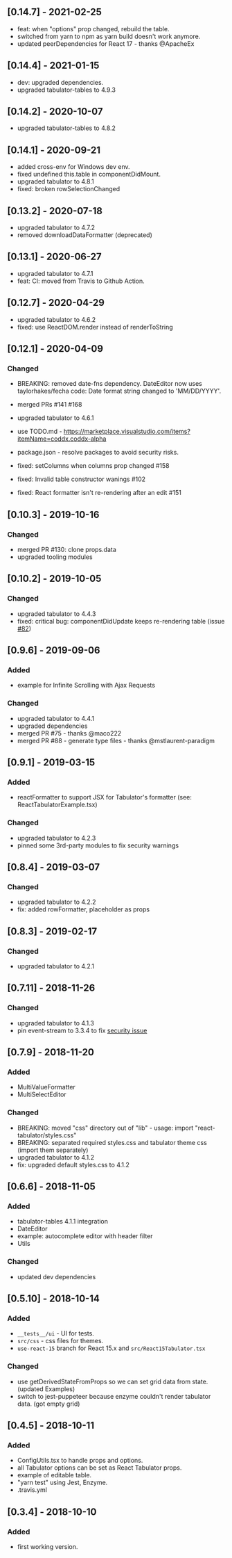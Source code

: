 ## [0.14.7] - 2021-02-25
- feat: when "options" prop changed, rebuild the table.
- switched from yarn to npm as yarn build doesn't work anymore.
- updated peerDependencies for React 17 - thanks @ApacheEx

## [0.14.4] - 2021-01-15
- dev: upgraded dependencies.
- upgraded tabulator-tables to 4.9.3

## [0.14.2] - 2020-10-07
- upgraded tabulator-tables to 4.8.2

## [0.14.1] - 2020-09-21
- added cross-env for Windows dev env.
- fixed undefined this.table in componentDidMount.
- upgraded tabulator to 4.8.1
- fixed: broken rowSelectionChanged

## [0.13.2] - 2020-07-18
- upgraded tabulator to 4.7.2
- removed downloadDataFormatter (deprecated)

## [0.13.1] - 2020-06-27
- upgraded tabulator to 4.7.1
- feat: CI: moved from Travis to Github Action.

## [0.12.7] - 2020-04-29
- upgraded tabulator to 4.6.2
- fixed: use ReactDOM.render instead of renderToString

## [0.12.1] - 2020-04-09

### Changed
- BREAKING: removed date-fns dependency. DateEditor now uses taylorhakes/fecha code: Date format string changed to 'MM/DD/YYYY'.

- merged PRs #141 #168
- upgraded tabulator to 4.6.1
- use TODO.md - https://marketplace.visualstudio.com/items?itemName=coddx.coddx-alpha
- package.json - resolve packages to avoid security risks.
- fixed: setColumns when columns prop changed #158
- fixed: Invalid table constructor wanings #102
- fixed: React formatter isn't re-rendering after an edit #151

## [0.10.3] - 2019-10-16

### Changed
- merged PR #130: clone props.data
- upgraded tooling modules

## [0.10.2] - 2019-10-05

### Changed
- upgraded tabulator to 4.4.3
- fixed: critical bug: componentDidUpdate keeps re-rendering table (issue [#82](https://github.com/ngduc/react-tabulator/issues/82))

## [0.9.6] - 2019-09-06

### Added
- example for Infinite Scrolling with Ajax Requests

### Changed
- upgraded tabulator to 4.4.1
- upgraded dependencies
- merged PR #75 - thanks @maco222
- merged PR #88 - generate type files - thanks @mstlaurent-paradigm

## [0.9.1] - 2019-03-15

### Added
- reactFormatter to support JSX for Tabulator's formatter (see: ReactTabulatorExample.tsx)

### Changed
- upgraded tabulator to 4.2.3
- pinned some 3rd-party modules to fix security warnings

## [0.8.4] - 2019-03-07

### Changed
- upgraded tabulator to 4.2.2
- fix: added rowFormatter, placeholder as props

## [0.8.3] - 2019-02-17

### Changed
- upgraded tabulator to 4.2.1

## [0.7.11] - 2018-11-26

### Changed
- upgraded tabulator to 4.1.3
- pin event-stream to 3.3.4 to fix [security issue](https://github.com/dominictarr/event-stream/issues/116)

## [0.7.9] - 2018-11-20

### Added
- MultiValueFormatter
- MultiSelectEditor
### Changed
- BREAKING: moved "css" directory out of "lib" - usage: import "react-tabulator/styles.css"
- BREAKING: separated required styles.css and tabulator theme css (import them separately)
- upgraded tabulator to 4.1.2
- fix: upgraded default styles.css to 4.1.2

## [0.6.6] - 2018-11-05

### Added
- tabulator-tables 4.1.1 integration
- DateEditor
- example: autocomplete editor with header filter
- Utils
### Changed
- updated dev dependencies

## [0.5.10] - 2018-10-14

### Added
- `__tests__/ui` - UI for tests.
- `src/css` - css files for themes.
- `use-react-15` branch for React 15.x and `src/React15Tabulator.tsx`
### Changed
- use getDerivedStateFromProps so we can set grid data from state. (updated Examples)
- switch to jest-puppeteer because enzyme couldn't render tabulator data. (got empty grid)

## [0.4.5] - 2018-10-11

### Added
- ConfigUtils.tsx to handle props and options.
- all Tabulator options can be set as React Tabulator props.
- example of editable table.
- "yarn test" using Jest, Enzyme.
- .travis.yml

## [0.3.4] - 2018-10-10

### Added
- first working version.